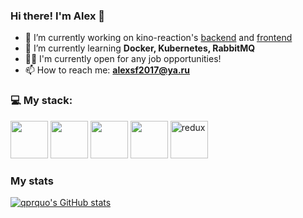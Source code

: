 ### Hi there! I'm Alex 👋

- 🔭 I’m currently working on kino-reaction's [backend](https://github.com/qprquo/backend) and [frontend](https://github.com/qprquo/kino)
- 🌱 I’m currently learning **Docker, Kubernetes, RabbitMQ**
- 🧑‍💼 I'm currently open for any job opportunities!
- 📫 How to reach me: **alexsf2017@ya.ru**

### 💻 My stack: 
<img src="https://cdn.jsdelivr.net/gh/devicons/devicon/icons/nodejs/nodejs-original-wordmark.svg" height="60px" />&nbsp;<img src="https://cdn.jsdelivr.net/gh/devicons/devicon/icons/mysql/mysql-original-wordmark.svg" height="60px" />&nbsp;<img src="https://cdn.jsdelivr.net/gh/devicons/devicon/icons/postgresql/postgresql-original.svg" height="60px" />&nbsp;<img src="https://cdn.jsdelivr.net/gh/devicons/devicon/icons/react/react-original-wordmark.svg" height="60px" />&nbsp;<img src="https://cdn.jsdelivr.net/gh/devicons/devicon/icons/redux/redux-original.svg" alt="redux" height="60px"/>
          
### My stats
[![qprquo's GitHub stats](https://github-readme-stats.vercel.app/api/top-langs?username=qprquo&layout=compact)](https://github.com/anuraghazra/github-readme-stats)
